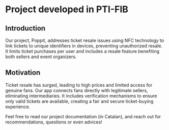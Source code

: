 # Project developed in PTI-FIB

## Introduction
Our project, Poppit, addresses ticket resale issues using NFC technology to link tickets to unique identifiers in devices, preventing unauthorized resale. It limits ticket purchases per user and includes a resale feature benefiting both sellers and event organizers.

## Motivation
Ticket resale has surged, leading to high prices and limited access for genuine fans. Our app connects fans directly with legitimate sellers, eliminating intermediaries. It includes verification mechanisms to ensure only valid tickets are available, creating a fair and secure ticket-buying experience.

Feel free to read our project documentation (in Catalan), and reach out for recommendations, questions or even advices!
